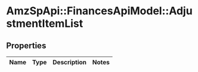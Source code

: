 # AmzSpApi::FinancesApiModel::AdjustmentItemList

## Properties
Name | Type | Description | Notes
------------ | ------------- | ------------- | -------------


